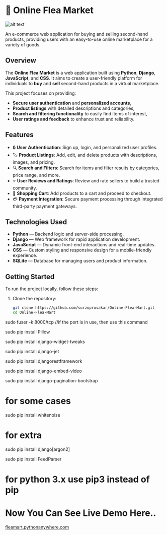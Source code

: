 # 🛒 Online Flea Market

![alt text](https://raw.githubusercontent.com/mainuddinrussel73/flea-mart-03/master/static/assets/corporate/img/logos/some.png)

An e-commerce web application for buying and selling second-hand products, providing users with an easy-to-use online marketplace for a variety of goods.

## Overview

The **Online Flea Market** is a web application built using **Python**, **Django**, **JavaScript**, and **CSS**. It aims to create a user-friendly platform for individuals to **buy** and **sell** second-hand products in a virtual marketplace.

This project focuses on providing:
- **Secure user authentication** and **personalized accounts**,
- **Product listings** with detailed descriptions and categories,
- **Search and filtering functionality** to easily find items of interest,
- **User ratings and feedback** to enhance trust and reliability.

## Features

- 🔒 **User Authentication**: Sign up, login, and personalized user profiles.
- 🏷️ **Product Listings**: Add, edit, and delete products with descriptions, images, and pricing.
- 🔍 **Search and Filters**: Search for items and filter results by categories, price range, and more.
- ⭐ **User Reviews and Ratings**: Review and rate sellers to build a trusted community.
- 🛒 **Shopping Cart**: Add products to a cart and proceed to checkout.
- 💳 **Payment Integration**: Secure payment processing through integrated third-party payment gateways.

## Technologies Used

- **Python** — Backend logic and server-side processing.
- **Django** — Web framework for rapid application development.
- **JavaScript** — Dynamic front-end interactions and real-time updates.
- **CSS** — Custom styling and responsive design for a mobile-friendly experience.
- **SQLite** — Database for managing users and product information.

## Getting Started

To run the project locally, follow these steps:

1. Clone the repository:
   ```bash
   git clone https://github.com/surzoprovakar/Online-Flea-Mart.git
   cd Online-Flea-Mart


sudo fuser -k 8000/tcp //if the port is in use, then use this command

sudo pip install Pillow

sudo pip install django-widget-tweaks

sudo pip install django-jet

sudo pip install djangorestframework

sudo pip install django-embed-video

sudo pip install django-pagination-bootstrap

# for some cases

sudo pip install whitenoise

# for extra

sudo pip install django[argon2]

sudo pip install FeedParser

# for python 3.x use pip3 instead of pip

# Now You Can See Live Demo Here..
[fleamart.pythonanywhere.com](https://fleamart.pythonanywhere.com/)
